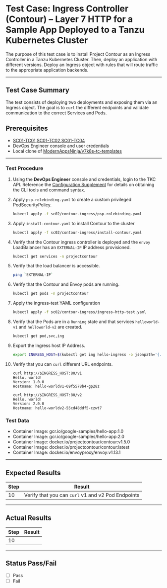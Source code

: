 # Test Case: Ingress Controller (Contour) – Layer 7 HTTP for a Sample App Deployed to a Tanzu Kubernetes Cluster

The purpose of this test case is to install Project Contour as an Ingress Controller in a Tanzu Kubernetes Cluster. Then, deploy an application with different versions. Deploy an Ingress object with rules that will route traffic to the appropriate application backends.

---

## Test Case Summary

The test consists of deploying two deployments and exposing them via an Ingress object. The goal is to `curl` the different endpoints and validate communication to the correct Services and Pods.

## Prerequisites
* [SC01-TC01](sc01-tc01.md),[SC01-TC02](sc01-tc02.md),[SC01-TC04](sc01-tc04.md)
* DevOps Engineer console and user credentials
* Local clone of [ModernAppsNinja/v7k8s-tc-templates](https://github.com/ModernAppsNinja/v7k8s-tc-templates.git)
  
---
### Test Procedure

1.  Using the **DevOps Engineer** console and credentials, login to the TKC API. Reference the [Configuration Supplement](../supplements/client-configuration.md##-Login-to-a-Tanzu-Kubernetes-Cluster-as-a-vCenter-Single-Sign-On-User) for details on obtaining the CLI tools and command syntax.
   
2. Apply `psp-rolebinding.yaml` to create a custom privileged PodSecurityPolicy.
    ```sh
    kubectl apply -f sc02/contour-ingress/psp-rolebinding.yaml
    ```
    
3. Apply `install-contour.yaml` to install Contour to the cluster
    ```sh
    kubectl apply -f sc02/contour-ingress/install-contour.yaml
    ```

4. Verify that the Contour ingress controller is deployed and the `envoy` LoadBalancer has an `EXTERNAL-IP` IP address provisioned.
    ```sh
    kubectl get services -n projectcontour
    ```

5. Verify that the load balancer is accessible.
    ```sh
    ping `EXTERNAL-IP`
    ```

6. Verify that the Contour and Envoy pods are running.
    ```sh
    kubectl get pods -n projectcontour
    ```

7. Apply the ingress-test YAML configuration
    ```sh
    kubectl apply -f sc02/contour-ingress/ingress-http-test.yaml
    ```

8. Verify that the Pods are in a `Running` state and that services `helloworld-v1` and `helloworld-v2` are created. 
    ```sh
    kubectl get pod,svc,ing
    ```

9.  Export the Ingress host IP Address.
    ```sh
    export INGRESS_HOST=$(kubectl get ing hello-ingress -o jsonpath='{.status.loadBalancer.ingress[0].ip}')
    ```

10. Verify that you can `curl` different URL endpoints.
    ```
    curl http://$INGRESS_HOST:80/v1
    Hello, world!
    Version: 1.0.0
    Hostname: hello-worldv1-69f5578b4-gp28z
    ```
    ```
    curl http://$INGRESS_HOST:80/v2
    Hello, world!
    Version: 2.0.0
    Hostname: hello-worldv2-55cd48ddf5-czwt7
    ```

### Test Data
- Container Image: gcr.io/google-samples/hello-app:1.0
- Container Image: gcr.io/google-samples/hello-app:2.0
- Container Image: docker.io/projectcontour/contour:v1.5.0
- Container Image: docker.io/projectcontour/contour:latest
- Container Image: docker.io/envoyproxy/envoy:v1.13.1

---
## Expected Results

Step | Result |
--- | --- |
10  | Verify that you can `curl` v1 and v2 Pod Endpoints |

---

## Actual Results

Step | Result |
--- | --- |
10 |  |

---

## Status Pass/Fail

* [  ] Pass
* [  ] Fail
